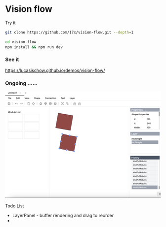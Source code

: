 # Vision flow

Try it 
```bash
git clone https://github.com/17x/vision-flow.git --depth=1
```

```bash
cd vision-flow
npm install && npm run dev
```


### See it
https://lucasischow.github.io/demos/vision-flow/

### Ongoing ......

![Tux, the Linux mascot](./doc/img.png)


Todo List
- LayerPanel - buffer rendering and drag to reorder
- 
